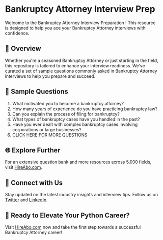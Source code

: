 # Bankruptcy Attorney Interview Prep

Welcome to the Bankruptcy Attorney Interview Preparation ! This resource is designed to help you ace your Bankruptcy Attorney interviews with confidence.

## 🚀 Overview

Whether you're a seasoned Bankruptcy Attorney or just starting in the field, this repository is tailored to enhance your interview readiness. We've curated a set of sample questions commonly asked in Bankruptcy Attorney interviews to help you prepare and succeed.

## 📝 Sample Questions

1. What motivated you to become a bankruptcy attorney?
2. How many years of experience do you have practicing bankruptcy law?
3. Can you explain the process of filing for bankruptcy?
4. What types of bankruptcy cases have you handled in the past?
5. Have you ever dealt with complex bankruptcy cases involving corporations or large businesses?
6. [CLICK HERE FOR MORE QUESTIONS](https://hireabo.com/job/9_0_19/Bankruptcy%20Attorney)

## 🌐 Explore Further

For an extensive question bank and more resources across 5,000 fields, visit [HireAbo.com](https://www.hireabo.com).

## 📱 Connect with Us

Stay updated on the latest industry insights and interview tips. Follow us on [Twitter](https://twitter.com/hireabo) and [LinkedIn](https://www.linkedin.com/in/hire-abo-3609972a8/).

## 🚀 Ready to Elevate Your Python Career?

Visit [HireAbo.com](https://www.hireabo.com) now and take the first step towards a successful Bankruptcy Attorney career!